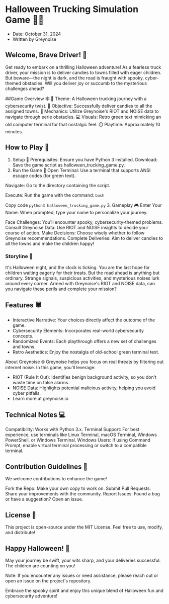 # Halloween Trucking Simulation Game 🎃🚚
- Date: October 31, 2024
- Written by Greynoise

## Welcome, Brave Driver! 👻
Get ready to embark on a thrilling Halloween adventure! As a fearless truck driver, your mission is to deliver candies to towns filled with eager children. But beware—the night is dark, and the road is fraught with spooky, cyber-themed obstacles. Will you deliver joy or succumb to the mysterious challenges ahead?

##Game Overview 🕸️
👻 Theme: A Halloween trucking journey with a cybersecurity twist.
🎯 Objective: Successfully deliver candies to all the assigned towns.
🧩 Mechanics: Utilize Greynoise's RIOT and NOISE data to navigate through eerie obstacles.
💻 Visuals: Retro green text mimicking an old computer terminal for that nostalgic feel.
⏱️ Playtime: Approximately 10 minutes.

## How to Play 🦇
1. Setup 💾
Prerequisites: Ensure you have Python 3 installed.
Download: Save the game script as halloween_trucking_game.py.
2. Run the Game 🚀
Open Terminal: Use a terminal that supports ANSI escape codes (for green text).

Navigate: Go to the directory containing the script.

Execute: Run the game with the command:
`bash`

Copy code
`python3 halloween_trucking_game.py`
3. Gameplay 🎮
Enter Your Name: When prompted, type your name to personalize your journey.

Face Challenges: You'll encounter spooky, cybersecurity-themed problems.
Consult Greynoise Data: Use RIOT and NOISE insights to decide your course of action.
Make Decisions: Choose wisely whether to follow Greynoise recommendations.
Complete Deliveries: Aim to deliver candies to all the towns and make the children happy!

### Storyline 🌙
It's Halloween night, and the clock is ticking. You are the last hope for children waiting eagerly for their treats. But the road ahead is anything but ordinary. Strange signals, suspicious activities, and mysterious noises lurk around every corner. Armed with Greynoise's RIOT and NOISE data, can you navigate these perils and complete your mission?

## Features 🕷️
- Interactive Narrative: Your choices directly affect the outcome of the game.
- Cybersecurity Elements: Incorporates real-world cybersecurity concepts.
- Randomized Events: Each playthrough offers a new set of challenges and towns.
- Retro Aesthetics: Enjoy the nostalgia of old-school green terminal text.

About Greynoise 🌐
Greynoise helps you focus on real threats by filtering out internet noise. In this game, you'll leverage:

- RIOT (Rule It Out): Identifies benign background activity, so you don't waste time on false alarms.
- NOISE Data: Highlights potential malicious activity, helping you avoid cyber pitfalls.
- Learn more at greynoise.io

## Technical Notes 💻
Compatibility: Works with Python 3.x.
Terminal Support: For best experience, use terminals like Linux Terminal, macOS Terminal, Windows PowerShell, or Windows Terminal.
Windows Users: If using Command Prompt, enable virtual terminal processing or switch to a compatible terminal.

## Contribution Guidelines 🎁
We welcome contributions to enhance the game!

Fork the Repo: Make your own copy to work on.
Submit Pull Requests: Share your improvements with the community.
Report Issues: Found a bug or have a suggestion? Open an issue.

## License 📜
This project is open-source under the MIT License. Feel free to use, modify, and distribute!

## Happy Halloween! 🎃
May your journey be swift, your wits sharp, and your deliveries successful. The children are counting on you!

Note: If you encounter any issues or need assistance, please reach out or open an issue on the project's repository.

Embrace the spooky spirit and enjoy this unique blend of Halloween fun and cybersecurity adventure!
